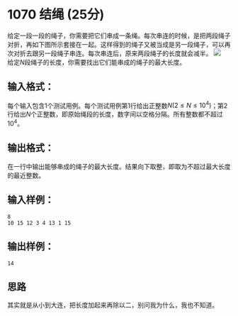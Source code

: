 # 1070 结绳 (25分)
给定一段一段的绳子，你需要把它们串成一条绳。每次串连的时候，是把两段绳子对折，再如下图所示套接在一起。这样得到的绳子又被当成是另一段绳子，可以再次对折去跟另一段绳子串连。每次串连后，原来两段绳子的长度就会减半。
![](https://images.ptausercontent.com/46293e57-aa0e-414b-b5c3-7c4b2d5201e2.jpg)  
给定$N$段绳子的长度，你需要找出它们能串成的绳子的最大长度。
## 输入格式：
每个输入包含1个测试用例。每个测试用例第1行给出正整数$N (2≤N≤10^{4}​)$；第2行给出$N$个正整数，即原始绳段的长度，数字间以空格分隔。所有整数都不超过$10^{4}$。
## 输出格式：
在一行中输出能够串成的绳子的最大长度。结果向下取整，即取为不超过最大长度的最近整数。
## 输入样例：
```
8
10 15 12 3 4 13 1 15
``` 
## 输出样例：
```
14
```
## 思路
其实就是从小到大连，把长度加起来再除以二，别问我为什么，我也不知道。    
